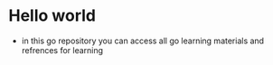 <h1>Hello world</h1>

* in this go repository you can access all go learning materials and refrences for learning 

